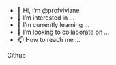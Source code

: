 - 👋 Hi, I’m @profviviane
- 👀 I’m interested in ...
- 🌱 I’m currently learning ...
- 💞️ I’m looking to collaborate on ...
- 📫 How to reach me ...

<!---
profviviane/profviviane is a ✨ special ✨ repository because its `README.md` (this file) appears on your GitHub profile.
You can click the Preview link to take a look at your changes.
--->
Github

